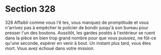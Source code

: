 # Section 328

328
Affaibli comme vous l'ê tes, vous manquez de promptitude et
vous n'arrivez pas à empêcher le policier de bondir jusqu'à son
bureau pour presser l'un des boutons. Aussitôt, les gardes postés
à l'extérieur se ruent dans la pièce en bien trop grand nombre
pour que vous puissiez, ne fût-ce qu'une seconde, espérer en
venir à bout. Un instant plus tard, vous êtes mort. Vous avez
échoué dans votre mission.